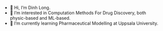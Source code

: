 - 👋 Hi, I’m Dinh Long.
- 👀 I’m interested in Computation Methods For Drug Discovery, both physic-based and ML-based.
- 🌱 I’m currently learning Pharmaceutical Modelling at Uppsala University.


<!---
DinhLongHuynh/DinhLongHuynh is a ✨ special ✨ repository because its `README.md` (this file) appears on your GitHub profile.
You can click the Preview link to take a look at your changes.
--->
